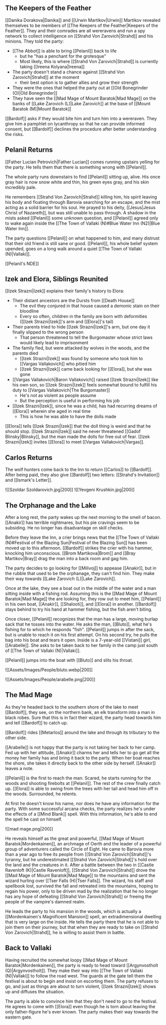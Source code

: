 ## The Keepers of the Feather
[[Danika Dorakova|Danika]] and [[Urwin Martikov|Urwin]] Martikov revealed themselves to be members of [[The Keepers of the Feather|Keepers of the Feather]]. They and their comrades are all wereravens and run a spy network to collect intelligence on [[Strahd Von Zarovich|Strahd]] and his minions. They told the party:
- [[The Abbot]] is able to bring [[Pelanil]] back to life
	- but he "has a penchant for the grotesque"
	- Most likely, this is where [[Strahd Von Zarovich|Strahd]] is currently taking [[Ireena Kolyana|Ireena]]
- The party doesn't stand a chance against [[Strahd Von Zarovich|Strahd]] at the moment
	- their best option is to gather allies and grow their strength
- They were the ones that helped the party out at [[Old Bonegrinder (O)|Old Bonegrinder]]
- They have seen the [[Mad Mage of Mount Baratok|Mad Mage]] on the banks of [[Lake Zarovich (L)|Lake Zarovich]] at the base of [[Mount Baratok (M)|Mount Baratok]]

[[Bardolf]] asks if they would bite him and turn him into a wereraven. They give him a pamphlet on lycanthropy so that he can provide informed consent, but [[Bardolf]] declines the procedure after better understanding the risks.

## Pelanil Returns
[[Father Lucian Petrovich|Father Lucian]] comes running upstairs yelling for the party. He tells them that there is something wrong with [[Pelanil]].

The whole party runs downstairs to find [[Pelanil]] sitting up, alive. His once gray hair is now snow white and thin, his green eyes gray, and his skin incredibly pale.

He remembers [[Strahd Von Zarovich|Strahd]] killing him, his spirit leaving his body and floating through Barovia searching for an escape, and the mist acting as a solid barrier for his soul. He prayed to his deity, [[Jesus|Jesus Christ of Nazareth]], but was still unable to pass through. A shadow in the mists asked [[Pelanil]] some unknown question, and [[Pelanil]] agreed only to wake again inside the [[The Town of Vallaki (N)#Blue Water Inn (N2)|Blue Water Inn]].

The party questions [[Pelanil]] on what happened to him, and many distrust that their old friend is still sane or good. [[Pelanil]], his whole belief system upended, goes on a long walk around a quiet [[The Town of Vallaki (N)|Vallaki]].

[[Pelanil's NDE]]

## Izek and Elora, Siblings Reunited
[[Izek Strazni|Izek]] explains their family's history to Elora:
- Their distant ancestors are the Dursts from [[Death House]]
	- The evil they conjured in that house caused a demonic stain on their bloodline
	- Every so often, children in the family are born with deformities ([[Izek Strazni|Izek]]'s arm and [[Elora]]'s tail)
- Their parents tried to hide [[Izek Strazni|Izek]]'s arm, but one day it finally slipped to the wrong person
	- That person threatened to tell the Burgomaster whose strict laws would likely lead to imprisonment
- The family fled, but were attacked by wolves in the woods, and the parents died
	- [[Izek Strazni|Izek]] was found by someone who took him to [[Vargas Vallakovich]] who pitied him
	- [[Izek Strazni|Izek]] came back looking for [[Elora]], but she was gone
- [[Vargas Vallakovich|Baron Vallakovich]] raised [[Izek Strazni|Izek]] like his own son, so [[Izek Strazni|Izek]] feels somewhat bound to fulfill his duty to [[Vargas Vallakovich|The Burgomaster]]
	- He's not as violent as people assume
	- But the perception is useful in performing his job
- [[Izek Strazni|Izek]], since he was a child, has had recurring dreams of [[Elora]] wherein she aged in real time
	- This is how he was able to have the dolls made

[[Elora]] tells [[Izek Strazni|Izek]] that the doll thing is weird and that he should stop. [[Izek Strazni|Izek]] said he never threatened [[Gadof Blinsky|Blinsky]], but the man made the dolls for free out of fear. [[Izek Strazni|Izek]] invites [[Elora]] to meet [[Vargas Vallakovich|Vargas]].

## Carlos Returns
The wolf hunters come back to the Inn to return [[Carlos]] to [[Bardolf]]. After being paid, they also give [[Bardolf]] two letters: [[Strahd's Invitation]] and [[Ismark's Letter]].

![[Szoldar Szoldarovich.jpg|200]]
![[Yevgeni Krushkin.jpg|200]]

## The Orphanage and the Lake
After a long rest, the party wakes up the next morning to the smell of bacon. [[Anakir]] has terrible nightmares, but his pie cravings seem to be subsiding. He no longer has disadvantage on skill checks.

Before they leave the Inn, a crier brings news that the [[The Town of Vallaki (N)#Festival of the Blazing Sun|Festival of the Blazing Sun]] has been moved up to this afternoon. [[Bardolf]] strikes the crier with his hammer, knocking him unconscious. [[Brom Martikova|Brom]] and [[Bray Martikov|Bray]] drag the man into a back room and gag him.

The party decides to go looking for [[Milivoj]] to appease [[Anakir]], but in the rubble that used to be the orphanage, they can't find him. They make their way towards [[Lake Zarovich (L)|Lake Zarovich]].

Once at the lake, they see a boat out in the middle of the water and a man sitting inside with a fishing rod. Assuming this is the [[Mad Mage of Mount Baratok|Mad Mage]] the are looking for, they row out to meet him, [[Pelanil]] in his own boat, [[Anakir]], [[Shalooti]], and [[Elora]] in another. [[Bardolf]] stays behind to try his hand at hammer fishing, but the fish aren't biting.

Once closer, [[Pelanil]] recognizes that the man has a large, moving burlap sack that he tosses into the water. He asks the man, [[Bluto]], what he's fishing for to which he responds "fish". [[Pelanil]] jumps in after the sack, but is unable to reach it on his first attempt. On his second try, he pulls the bag into his boat and tears it open. Inside is a 7-year-old [[Vistani]] girl, [[Arabelle]]. She asks to be taken back to her family in the camp just south of [[The Town of Vallaki (N)|Vallaki]].

[[Pelanil]] jumps into the boat with [[Bluto]] and slits his throat.

![[Assets/Images/People/bluto.webp|200]]

![[Assets/Images/People/arabelle.png|200]]

## The Mad Mage
As they're headed back to the southern shore of the lake to meet [[Bardolf]], they see, on the northern bank, an elk transform into a man in black robes. Sure that this is in fact their wizard, the party head towards him and tell [[Bardolf]] to catch up.

[[Bardolf]] rides [[Metarlos]] around the lake and through its tributary to the other side.

[[Arabelle]] is not happy that the party is not taking her back to her camp. Fed up with her attitude, [[Anakir]] charms her and tells her to go get all the money her family has and bring it back to the party. When her boat reaches the shore, she takes it directly back to the other side by herself. [[Anakir]] leaves a note.

[[Pelanil]] is the first to reach the man. Scared, he starts running for the woods and shooting firebolts at [[Pelanil]]. The rest of the crew finally catch up. [[Elora]] is able to swing from the trees with her tail and head him off in the woods. Surrounded, he relents.

At first he doesn't know his name, nor does he have any information for the party. With some successful arcana checks, the party realizes he's under the effects of a [[Mind Blank]] spell. With this information, he's able to end the spell he cast on himself.

![[mad mage.png|200]]

He reveals himself as the great and powerful, [[Mad Mage of Mount Baratok|Mordenkainen]], an archmage of Oerth and the leader of a powerful group of adventurers called the Circle of Eight. He came to Barovia more than a year ago to free its people from [[Strahd Von Zarovich|Strahd]]'s tyranny, but he underestimated [[Strahd Von Zarovich|Strahd]]'s hold over the land and the creatures in it. After a battle between the two in [[Castle Ravenloft (K)|Castle Ravenloft]], [[Strahd Von Zarovich|Strahd]] drove the [[Mad Mage of Mount Baratok|Mad Mage]] to the mountains and sent the wizard hurling over [[Tser Falls (H)|Tser Falls]]. The wizard, his staff and spellbook lost, survived the fall and retreated into the mountains, hoping to regain his power, only to be driven mad by the realization that he no longer has any hope of defeating [[Strahd Von Zarovich|Strahd]] or freeing the people of the vampire's damned realm.

He leads the party to his mansion in the woods, which is actually a [[Mordenkainen's Magnificent Mansion]] spell, an extradimensional dwelling that is very large on the inside. He tells the party there that he is not able to join them on their journey, but that when they are ready to take on [[Strahd Von Zarovich|Strahd]], he is willing to assist them in battle.

## Back to Vallaki
Having recruited the somewhat loopy [[Mad Mage of Mount Baratok|Mordenkainen]], the party is ready to head toward [[Argynvostholt (Q)|Argynvostholt]]. They make their way into [[The Town of Vallaki (N)|Vallaki]] to follow the road west. The guards at the gate tell them the festival is about to begin and insist on escorting them. The party refuses to go, and just as things are about to turn violent, [[Izek Strazni|Izek]] shows up and diffuses the situation.

The party is able to convince him that they don't need to go to the festival. He agrees to come with [[Elora]] even though he is torn about leaving the only father-figure he's ever known. The party makes their way towards the eastern gate.